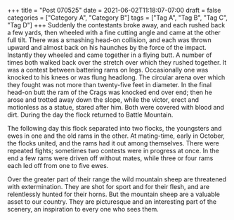 +++
title = "Post 070525"
date = 2021-06-02T11:18:07-07:00
draft = false
categories = ["Category A", "Category B"]
tags = ["Tag A", "Tag B", "Tag C", "Tag D"]
+++
Suddenly the contestants broke away, and each rushed back a few yards, then wheeled with a fine cutting angle and came at the other full tilt. There was a smashing head-on collision, and each was thrown upward and almost back on his haunches by the force of the impact. Instantly they wheeled and came together in a flying butt. A number of times both walked back over the stretch over which they rushed together. It was a contest between battering rams on legs. Occasionally one was knocked to his knees or was flung headlong. The circular arena over which they fought was not more than twenty-five feet in diameter. In the final head-on butt the ram of the Crags was knocked end over end; then he arose and trotted away down the slope, while the victor, erect and motionless as a statue, stared after him. Both were covered with blood and dirt. During the day the flock returned to Battle Mountain.

The following day this flock separated into two flocks, the youngsters and ewes in one and the old rams in the other. At mating-time, early in October, the flocks united, and the rams had it out among themselves. There were repeated fights; sometimes two contests were in progress at once. In the end a few rams were driven off without mates, while three or four rams each led off from one to five ewes.

Over the greater part of their range the wild mountain sheep are threatened with extermination. They are shot for sport and for their flesh, and are relentlessly hunted for their horns. But the mountain sheep are a valuable asset to our country. They are picturesque and an interesting part of the scenery, an inspiration to every one who sees them.
